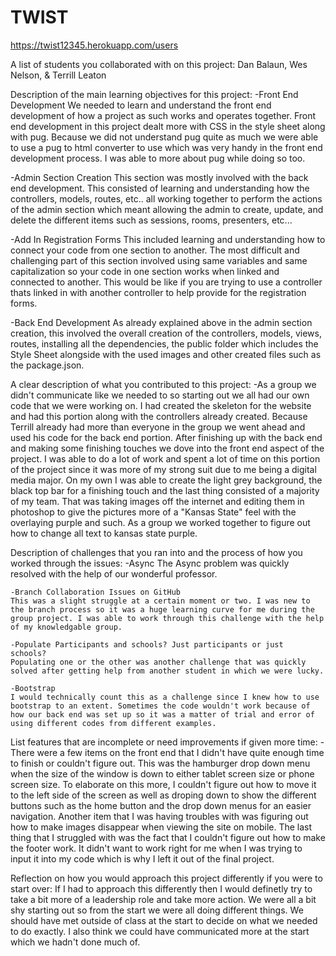 # TWIST

https://twist12345.herokuapp.com/users

A list of students you collaborated with on this project:
                    Dan Balaun, Wes Nelson, & Terrill Leaton
                    
Description of the main learning objectives for this project:
  -Front End Development
  We needed to learn and understand the front end development of how a project as such works and operates together. Front end development in this project dealt more with CSS in the style sheet along with pug. Because we did not understand pug quite as much we were able to use a pug to html converter to use which was very handy in the front end development process. I was able to more about pug while doing so too.
  
  -Admin Section Creation 
    This section was mostly involved with the back end development. This consisted of learning and understanding how the controllers, models, routes, etc.. all working together to perform the actions of the admin section which meant allowing the admin to create, update, and delete the different items such as sessions, rooms, presenters, etc...
    
  -Add In Registration Forms
    This included learning and understanding how to connect your code from one section to another. The most difficult and challenging part of this section involved using same variables and same capitalization so your code in one section works when linked and connected to another. This would be like if you are trying to use a controller thats linked in with another controller to help provide for the registration forms.
  
  -Back End Development
    As already explained above in the admin section creation, this involved the overall creation of the controllers, models, views, routes, installing all the dependencies, the public folder which includes the Style Sheet alongside with the used images and other created files such as the package.json.

A clear description of what you contributed to this project:
    -As a group we didn't communicate like we needed to so starting out we all had our own code that we were working on. I had created the skeleton for the website and had this portion along with the controllers already created. Because Terrill already had more than everyone in the group we went ahead and used his code for the back end portion. After finishing up with the back end and making some finishing touches we dove into the front end aspect of the project. I was able to do a lot of work and spent a lot of time on this portion of the project since it was more of my strong suit due to me being a digital media major. On my own I was able to create the light grey background, the black top bar for a finishing touch and the last thing consisted of a majority of my team. That was taking images off the internet and editing them in photoshop to give the pictures more of a "Kansas State" feel with the overlaying purple and such. As a group we worked together to figure out how to change all text to kansas state purple.

Description of challenges that you ran into and the process of how you worked through the issues:
    -Async 
    The Async problem was quickly resolved with the help of our wonderful professor.
    
    -Branch Collaboration Issues on GitHub
    This was a slight struggle at a certain moment or two. I was new to the branch process so it was a huge learning curve for me during the group project. I was able to work through this challenge with the help of my knowledgable group.
    
    -Populate Participants and schools? Just participants or just schools? 
    Populating one or the other was another challenge that was quickly solved after getting help from another student in which we were lucky.
    
    -Bootstrap
    I would technically count this as a challenge since I knew how to use bootstrap to an extent. Sometimes the code wouldn't work because of how our back end was set up so it was a matter of trial and error of using different codes from different examples.
    
    
List features that are incomplete or need improvements if given more time:
    -There were a few items on the front end that I didn't have quite enough time to finish or couldn't figure out. This was the hamburger drop down menu when the size of the window is down to either tablet screen size or phone screen size. To elaborate on this more, I couldn't figure out how to move it to the left side of the screen as well as droping down to show the different buttons such as the home button and the drop down menus for an easier navigation. Another item that I was having troubles with was figuring out how to make images disappear when viewing the site on mobile. The last thing that I struggled with was the fact that I couldn't figure out how to make the footer work. It didn't want to work right for me when I was trying to input it into my code which is why I left it out of the final project. 

Reflection on how you would approach this project differently if you were to start over:
    If I had to approach this differently then I would definetly try to take a bit more of a leadership role and take more action. We were all a bit shy starting out so from the start we were all doing different things. We should have met outside of class at the start to decide on what we needed to do exactly. I also think we could have communicated more at the start which we hadn't done much of.
